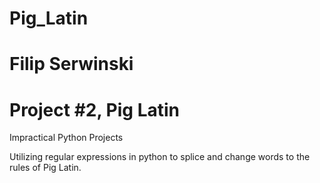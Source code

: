 # Pig_Latin
# Filip Serwinski
# Project #2, Pig Latin
Impractical Python Projects

Utilizing regular expressions in python to splice and change words to the rules of Pig Latin.
